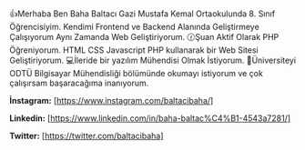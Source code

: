 👍Merhaba Ben Baha Baltacı Gazi Mustafa Kemal Ortaokulunda 8. Sınıf Öğrencisiyim.
Kendimi Frontend ve Backend Alanında Geliştirmeye Çalışıyorum Aynı Zamanda Web Geliştiriyorum.
🕜Şuan Aktif Olarak PHP Öğreniyorum. HTML CSS Javascript PHP kullanarak bir Web Sitesi Geliştiriyorum.
💻İleride bir yazılım Mühendisi Olmak İstiyorum.
🏫Üniversiteyi ODTÜ Bilgisayar Mühendisliği bölümünde okumayı istiyorum ve çok çalışırsam başaracağıma inanıyorum.

**İnstagram:** [https://www.instagram.com/baltacibaha/]

**Linkedin:** [https://www.linkedin.com/in/baha-baltac%C4%B1-4543a7281/]

**Twitter:** [https://twitter.com/baltacibaha]
